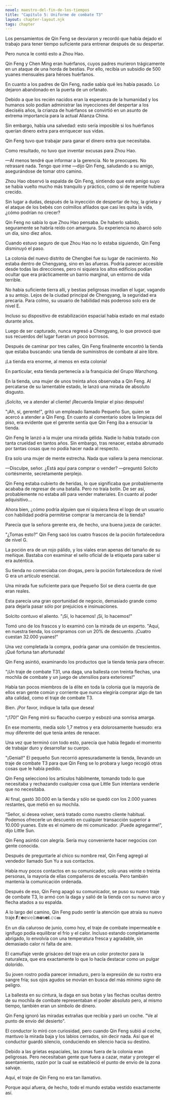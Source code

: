 ```yaml
---
novel: maestro-del-fin-de-los-tiempos
title: "Capítulo 5: Uniforme de combate T3"
layout: chapter-layout.njk
tags: chapter
---
```

<!--StartFragment-->

Los pensamientos de Qin Feng se desviaron y recordó que había dejado el trabajo para tener tiempo suficiente para entrenar después de su despertar.

Pero nunca le contó esto a Zhou Hao.

Qin Feng y Chen Ming eran huérfanos, cuyos padres murieron trágicamente en un ataque de una horda de bestias. Por ello, recibía un subsidio de 500 yuanes mensuales para héroes huérfanos.

En cuanto a los padres de Qin Feng, nadie sabía qué les había pasado. Lo dejaron abandonado en la puerta de un orfanato.

Debido a que los recién nacidos eran la esperanza de la humanidad y los humanos solo podían administrar las inyecciones del despertar a los dieciséis años, la crianza de huérfanos se convirtió en un asunto de extrema importancia para la actual Alianza China.

Sin embargo, había una salvedad: esto sería imposible si los huérfanos querían dinero extra para enriquecer sus vidas.

Qin Feng tuvo que trabajar para ganar el dinero extra que necesitaba.

Como resultado, no tuvo que inventar excusas para Zhou Hao.

—Al menos tendré que informar a la gerencia. No te preocupes. No retrasaré nada. Tengo que irme —dijo Qin Feng, saludando a su amigo, asegurándose de tomar otro camino.

Zhou Hao observó la espalda de Qin Feng, sintiendo que este amigo suyo se había vuelto mucho más tranquilo y práctico, como si de repente hubiera crecido.

Sin lugar a dudas, después de la inyección de despertar de hoy, la grieta y el ataque de los bebés con colmillos afilados que casi les quita la vida, ¿cómo podrían no crecer?

Qin Feng no sabía lo que Zhou Hao pensaba. De haberlo sabido, seguramente se habría reído con amargura. Su experiencia no abarcó solo un día, sino diez años.

Cuando estuvo seguro de que Zhou Hao no lo estaba siguiendo, Qin Feng disminuyó el paso.

La colonia del nuevo distrito de Chengbei fue su lugar de nacimiento. No estaba dentro de Chengyang, sino en las afueras. Podría parecer accesible desde todas las direcciones, pero ni siquiera los altos edificios podían ocultar que era prácticamente un barrio marginal, un entorno de vida terrible.

No había suficiente tierra allí, y bestias peligrosas invadían el lugar, vagando a su antojo. Lejos de la ciudad principal de Chengyang, la seguridad era precaria. Para colmo, su usuario de habilidad más poderoso solo era de nivel E.

Incluso su dispositivo de estabilización espacial había estado en mal estado durante años.

Luego de ser capturado, nunca regresó a Chengyang, lo que provocó que sus recuerdos del lugar fueran un poco borrosos.

Después de caminar por tres calles, Qin Feng finalmente encontró la tienda que estaba buscando: una tienda de suministros de combate al aire libre.

¡La tienda era enorme, al menos en esta colonia!

En particular, esta tienda pertenecía a la franquicia del Grupo Wanzhong.

En la tienda, una mujer de unos treinta años observaba a Qin Feng. Al percatarse de su lamentable estado, le lanzó una mirada de absoluto disgusto.

¡Solcito, ve a atender al cliente! ¡Recuerda limpiar el piso después!

"¡Ah, sí, gerente!", gritó un empleado llamado Pequeño Sun, quien se acercó a atender a Qin Feng. En cuanto al comentario sobre la limpieza del piso, era evidente que el gerente sentía que Qin Feng iba a ensuciar la tienda.

Qin Feng le lanzó a la mujer una mirada gélida. Nadie lo había tratado con tanta crueldad en tantos años. Sin embargo, tras renacer, estaba abrumado por tantas cosas que no podía hacer nada al respecto.

Era solo una mujer de mente estrecha. Nada que valiera la pena mencionar.

—Disculpe, señor. ¿Está aquí para comprar o vender? —preguntó Solcito cortésmente, secretamente perplejo.

Qin Feng estaba cubierto de heridas, lo que significaba que probablemente acababa de regresar de una batalla. Pero no traía botín. De ser así, probablemente no estaba allí para vender materiales. En cuanto al poder adquisitivo...

Ahora bien, ¿cómo podría alguien que ni siquiera lleva el logo de un usuario con habilidad podría permitirse comprar la mercancía de la tienda?

Parecía que la señora gerente era, de hecho, una buena jueza de carácter.

"¿Tomas esto?" Qin Feng sacó los cuatro frascos de la poción fortalecedora de nivel G.

La poción era de un rojo pálido, y los viales eran apenas del tamaño de su meñique. Bastaba con examinar el sello oficial de la etiqueta para saber si era auténtica.

Su tienda no comerciaba con drogas, pero la poción fortalecedora de nivel G era un artículo esencial.

Una mirada fue suficiente para que Pequeño Sol se diera cuenta de que eran reales.

Esta parecía una gran oportunidad de negocio, demasiado grande como para dejarla pasar sólo por prejuicios e insinuaciones.

Solcito contuvo el aliento. "¡Sí, lo hacemos! ¡Sí, lo hacemos!"

Tomó uno de los frascos y lo examinó con la mirada de un experto. "Aquí, en nuestra tienda, los compramos con un 20% de descuento. ¡Cuatro cuestan 32.000 yuanes!"

Una vez completada la compra, podría ganar una comisión de trescientos. ¡Qué fortuna tan afortunada!

Qin Feng asintió, examinando los productos que la tienda tenía para ofrecer.

“¡Un traje de combate T31, una daga, una ballesta con treinta flechas, una mochila de combate y un juego de utensilios para exteriores!”

Había tan pocos miembros de la élite en toda la colonia que la mayoría de ellos eran gente común y corriente que nunca elegiría comprar algo de tan alta calidad, como el traje de combate T3.

Bien. ¡Por favor, indique la talla que desea!

“¡170!” Qin Feng miró su flacucho cuerpo y esbozó una sonrisa amarga.

En ese momento, medía solo 1,7 metros y era dolorosamente huesudo: era muy diferente del que tenía antes de renacer.

Una vez que terminó con todo esto, parecía que había llegado el momento de trabajar duro y desarrollar su cuerpo.

"¡Genial!" El pequeño Sun recorrió apresuradamente la tienda, llevando un traje de combate T3 para que Qin Feng se lo probara y luego recogió otras cosas que le había pedido.

Qin Feng seleccionó los artículos hábilmente, tomando todo lo que necesitaba y rechazando cualquier cosa que Little Sun intentara venderle que no necesitaba.

Al final, gastó 30.000 en la tienda y sólo se quedó con los 2.000 yuanes restantes, que metió en su mochila.

“Señor, si desea volver, será tratado como nuestro cliente habitual. Podemos ofrecerle un descuento en cualquier transacción superior a 10.000 yuanes. Este es el número de mi comunicador. ¡Puede agregarme!”, dijo Little Sun.

Qin Feng asintió con alegría. Sería muy conveniente hacer negocios con gente conocida.

Después de preguntarle al chico su nombre real, Qin Feng agregó al vendedor llamado Sun Yu a sus contactos.

Había muy pocos contactos en su comunicador, solo unas veinte o treinta personas, la mayoría de ellas compañeros de escuela. Pero también mantenía la comunicación ordenada.

Después de eso, Qin Feng apagó su comunicador, se puso su nuevo traje de combate T3, lo armó con la daga y salió de la tienda con su nuevo arco y flecha atados a su espalda.

A lo largo del camino, Qin Feng pudo sentir la atención que atraía su nuevo traje.𝗳𝚛𝗲𝕖𝚠𝚎𝚋𝗻𝗼𝕧𝗲𝐥.𝚌𝚘𝐦

En un día caluroso de junio, como hoy, el traje de combate impermeable e ignífugo podía equilibrar el frío y el calor. Incluso estando completamente abrigado, lo envolvía con una temperatura fresca y agradable, sin demasiado calor ni falta de aire.

El camuflaje verde grisáceo del traje era un color protector para la naturaleza, que era exactamente lo que lo hacía destacar como un pulgar dolorido.

Su joven rostro podía parecer inmaduro, pero la expresión de su rostro era sangre fría; sus ojos agudos se movían en busca del más mínimo signo de peligro.

La ballesta en su cintura, la daga en sus botas y las flechas ocultas dentro de su mochila de combate representaban el poder absoluto pero, al mismo tiempo, también eran un símbolo de dinero.

Qin Feng ignoró las miradas extrañas que recibía y paró un coche. "Ve al punto de envío del desierto".

El conductor lo miró con curiosidad, pero cuando Qin Feng subió al coche, mantuvo la mirada baja y los labios cerrados, sin decir nada. Así que el conductor guardó silencio, conduciendo en silencio hacia su destino.

Debido a las grietas espaciales, las zonas fuera de la colonia eran peligrosas. Pero necesitaban gente que fuera a cazar, matar y proteger el asentamiento, razón por la cual se estableció el punto de envío de la zona salvaje.

Aquí, el traje de Qin Feng no era tan llamativo.

Porque aquí afuera, de hecho, todo el mundo estaba vestido exactamente así.

<!--EndFragment-->